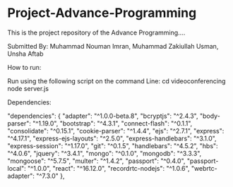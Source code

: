 # Project-Advance-Programming
This is the project repository of the Advance Programming....

Submitted By: Muhammad Nouman Imran, Muhammad Zakiullah Usman, Unsha Aftab

How to run:

Run using the following script on the command Line:
cd videoconferencing
node server.js

Dependencies:

 "dependencies": {
    "adapter": "^1.0.0-beta.8",
    "bcryptjs": "^2.4.3",
    "body-parser": "^1.19.0",
    "bootstrap": "^4.3.1",
    "connect-flash": "^0.1.1",
    "consolidate": "^0.15.1",
    "cookie-parser": "^1.4.4",
    "ejs": "^2.7.1",
    "express": "^4.17.1",
    "express-ejs-layouts": "^2.5.0",
    "express-handlebars": "^3.1.0",
    "express-session": "^1.17.0",
    "git": "^0.1.5",
    "handlebars": "^4.5.2",
    "hbs": "^4.0.6",
    "jquery": "^3.4.1",
    "mongo": "^0.1.0",
    "mongodb": "^3.3.3",
    "mongoose": "^5.7.5",
    "multer": "^1.4.2",
    "passport": "^0.4.0",
    "passport-local": "^1.0.0",
    "react": "^16.12.0",
    "recordrtc-nodejs": "^1.0.6",
    "webrtc-adapter": "^7.3.0"
  },

